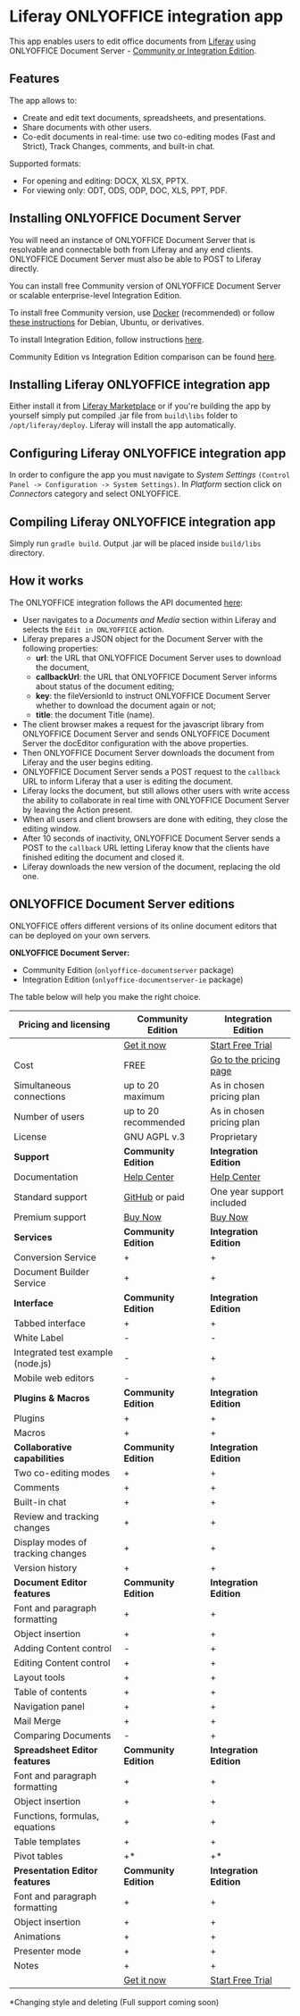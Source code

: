 # Liferay ONLYOFFICE integration app

This app enables users to edit office documents from [Liferay](https://www.liferay.com/) using ONLYOFFICE Document Server - [Community or Integration Edition](#onlyoffice-document-server-editions).

## Features

The app allows to:

* Create and edit text documents, spreadsheets, and presentations.
* Share documents with other users.
* Co-edit documents in real-time: use two co-editing modes (Fast and Strict), Track Changes, comments, and built-in chat.

Supported formats: 

* For opening and editing: DOCX, XLSX, PPTX.
* For viewing only: ODT, ODS, ODP, DOC, XLS, PPT, PDF.

## Installing ONLYOFFICE Document Server

You will need an instance of ONLYOFFICE Document Server that is resolvable and connectable both from Liferay and any end clients. ONLYOFFICE Document Server must also be able to POST to Liferay directly.

You can install free Community version of ONLYOFFICE Document Server or scalable enterprise-level Integration Edition.

To install free Community version, use [Docker](https://github.com/onlyoffice/Docker-DocumentServer) (recommended) or follow [these instructions](https://helpcenter.onlyoffice.com/server/linux/document/linux-installation.aspx) for Debian, Ubuntu, or derivatives.  

To install Integration Edition, follow instructions [here](https://helpcenter.onlyoffice.com/server/integration-edition/index.aspx).

Community Edition vs Integration Edition comparison can be found [here](#onlyoffice-document-server-editions).

## Installing Liferay ONLYOFFICE integration app

Either install it from [Liferay Marketplace](https://web.liferay.com/marketplace/-/mp/application/171169174) or if you're building the app by yourself simply put compiled .jar file from `build\libs` folder to `/opt/liferay/deploy`. Liferay will install the app automatically.

## Configuring Liferay ONLYOFFICE integration app

In order to configure the app you must navigate to *System Settings* `(Control Panel -> Configuration -> System Settings)`. In *Platform* section click on *Connectors* category and select ONLYOFFICE.

## Compiling Liferay ONLYOFFICE integration app

Simply run `gradle build`. Output .jar will be placed inside `build/libs` directory.

## How it works

The ONLYOFFICE integration follows the API documented [here](https://api.onlyoffice.com/editors/basic):

* User navigates to a *Documents and Media* section within Liferay and selects the `Edit in ONLYOFFICE` action.
* Liferay prepares a JSON object for the Document Server with the following properties:
  * **url**: the URL that ONLYOFFICE Document Server uses to download the document,
  * **callbackUrl**: the URL that ONLYOFFICE Document Server informs about status of the document editing;
  * **key**: the fileVersionId to instruct ONLYOFFICE Document Server whether to download the document again or not;
  * **title**: the document Title (name).
* The client browser makes a request for the javascript library from ONLYOFFICE Document Server and sends ONLYOFFICE Document Server the docEditor configuration with the above properties.
* Then ONLYOFFICE Document Server downloads the document from Liferay and the user begins editing.
* ONLYOFFICE Document Server sends a POST request to the `callback` URL to inform Liferay that a user is editing the document.
* Liferay locks the document, but still allows other users with write access the ability to collaborate in real time with ONLYOFFICE Document Server by leaving the Action present.
* When all users and client browsers are done with editing, they close the editing window.
* After 10 seconds of inactivity, ONLYOFFICE Document Server sends a POST to the `callback` URL letting Liferay know that the clients have finished editing the document and closed it.
* Liferay downloads the new version of the document, replacing the old one.

## ONLYOFFICE Document Server editions 

ONLYOFFICE offers different versions of its online document editors that can be deployed on your own servers.

**ONLYOFFICE Document Server:**

* Community Edition (`onlyoffice-documentserver` package)
* Integration Edition (`onlyoffice-documentserver-ie` package)

The table below will help you make the right choice.

| Pricing and licensing | Community Edition | Integration Edition |
| ------------- | ------------- | ------------- |
| | [Get it now](https://www.onlyoffice.com/download.aspx?utm_source=github&utm_medium=cpc&utm_campaign=GitHubLiferay)  | [Start Free Trial](https://www.onlyoffice.com/connectors-request.aspx?utm_source=github&utm_medium=cpc&utm_campaign=GitHubLiferay)  |
| Cost  | FREE  | [Go to the pricing page](https://www.onlyoffice.com/integration-edition-prices.aspx?utm_source=github&utm_medium=cpc&utm_campaign=GitHubLiferay)  |
| Simultaneous connections | up to 20 maximum  | As in chosen pricing plan |
| Number of users | up to 20 recommended | As in chosen pricing plan |
| License | GNU AGPL v.3 | Proprietary |
| **Support** | **Community Edition** | **Integration Edition** | 
| Documentation | [Help Center](https://helpcenter.onlyoffice.com/server/docker/opensource/index.aspx) | [Help Center](https://helpcenter.onlyoffice.com/server/integration-edition/index.aspx) |
| Standard support | [GitHub](https://github.com/ONLYOFFICE/DocumentServer/issues) or paid | One year support included |
| Premium support | [Buy Now](https://www.onlyoffice.com/support.aspx?utm_source=github&utm_medium=cpc&utm_campaign=GitHubLiferay) | [Buy Now](https://www.onlyoffice.com/support.aspx?utm_source=github&utm_medium=cpc&utm_campaign=GitHubLiferay) |
| **Services** | **Community Edition** | **Integration Edition** | 
| Conversion Service                | + | + | 
| Document Builder Service          | + | + | 
| **Interface** | **Community Edition** | **Integration Edition** |
| Tabbed interface                       | + | + |
| White Label                            | - | - |
| Integrated test example (node.js)     | - | + |
| Mobile web editors                    | - | + |
| **Plugins & Macros** | **Community Edition** | **Integration Edition** |
| Plugins                           | + | + |
| Macros                            | + | + |
| **Collaborative capabilities** | **Community Edition** | **Integration Edition** |
| Two co-editing modes              | + | + |
| Comments                          | + | + |
| Built-in chat                     | + | + |
| Review and tracking changes       | + | + |
| Display modes of tracking changes | + | + |
| Version history                   | + | + |
| **Document Editor features** | **Community Edition** | **Integration Edition** |
| Font and paragraph formatting   | + | + |
| Object insertion                | + | + |
| Adding Content control          | - | + | 
| Editing Content control         | + | + | 
| Layout tools                    | + | + |
| Table of contents               | + | + |
| Navigation panel                | + | + |
| Mail Merge                      | + | + |
| Comparing Documents             | - | + |
| **Spreadsheet Editor features** | **Community Edition** | **Integration Edition** |
| Font and paragraph formatting   | + | + |
| Object insertion                | + | + |
| Functions, formulas, equations  | + | + |
| Table templates                 | + | + |
| Pivot tables                    | +* | +* |
| **Presentation Editor features** | **Community Edition** | **Integration Edition** |
| Font and paragraph formatting   | + | + |
| Object insertion                | + | + |
| Animations                      | + | + |
| Presenter mode                  | + | + |
| Notes                           | + | + |
| | [Get it now](https://www.onlyoffice.com/download.aspx?utm_source=github&utm_medium=cpc&utm_campaign=GitHubLiferay)  | [Start Free Trial](https://www.onlyoffice.com/connectors-request.aspx?utm_source=github&utm_medium=cpc&utm_campaign=GitHubLiferay)  |

*Changing style and deleting (Full support coming soon)

